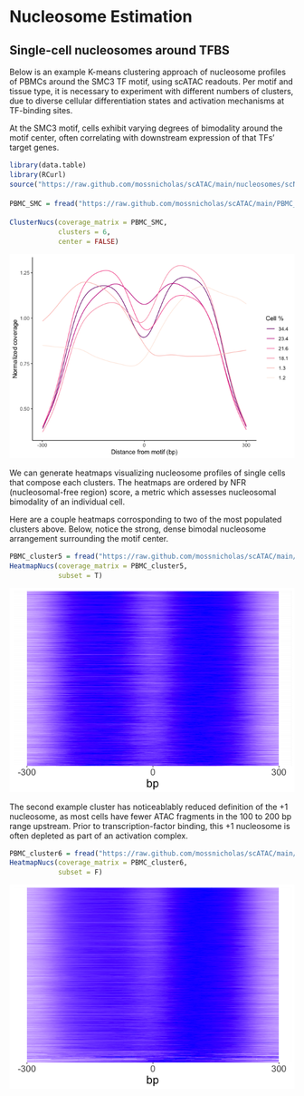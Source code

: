 Nucleosome Estimation
================

## Single-cell nucleosomes around TFBS

Below is an example K-means clustering approach of nucleosome profiles
of PBMCs around the SMC3 TF motif, using scATAC readouts. Per motif and
tissue type, it is necessary to experiment with different numbers of
clusters, due to diverse cellular differentiation states and activation
mechanisms at TF-binding sites.

At the SMC3 motif, cells exhibit varying degrees of bimodality around
the motif center, often correlating with downstream expression of that
TFs’ target genes.

``` r
library(data.table)
library(RCurl)
source("https://raw.github.com/mossnicholas/scATAC/main/nucleosomes/scNuc_cluster.R")

PBMC_SMC = fread("https://raw.github.com/mossnicholas/scATAC/main/PBMC_mats/PBMC_SMC_cov_mat.txt")

ClusterNucs(coverage_matrix = PBMC_SMC, 
            clusters = 6, 
            center = FALSE)
```

![](README_files/figure-gfm/unnamed-chunk-1-1.png)<!-- -->

We can generate heatmaps visualizing nucleosome profiles of single cells
that compose each clusters. The heatmaps are ordered by NFR
(nucleosomal-free region) score, a metric which assesses nucleosomal
bimodality of an individual cell.

Here are a couple heatmaps corrosponding to two of the most populated
clusters above. Below, notice the strong, dense bimodal nucleosome
arrangement surrounding the motif center.

``` r
PBMC_cluster5 = fread("https://raw.github.com/mossnicholas/scATAC/main/PBMC_mats/PBMC_SMC_cluster5.txt")
HeatmapNucs(coverage_matrix = PBMC_cluster5,
            subset = T)
```

![](README_files/figure-gfm/unnamed-chunk-2-1.png)<!-- -->

The second example cluster has noticeablably reduced definition of the
+1 nucleosome, as most cells have fewer ATAC fragments in the 100 to 200
bp range upstream. Prior to transcription-factor binding, this +1
nucleosome is often depleted as part of an activation complex.

``` r
PBMC_cluster6 = fread("https://raw.github.com/mossnicholas/scATAC/main/PBMC_mats/PBMC_SMC_cluster6.txt")
HeatmapNucs(coverage_matrix = PBMC_cluster6,
            subset = F) 
```

![](README_files/figure-gfm/unnamed-chunk-3-1.png)<!-- -->
